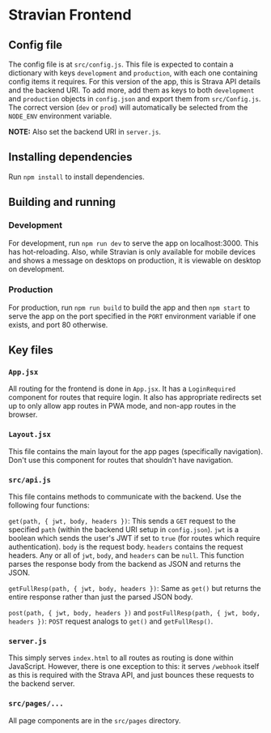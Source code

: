 # Stravian Frontend

## Config file

The config file is at `src/config.js`. This file is expected to contain a dictionary with keys `development` and `production`, with each one containing config items it requires. For this version of the app, this is Strava API details and the backend URI. To add more, add them as keys to both `development` and `production` objects in `config.json` and export them from `src/Config.js`. The correct version (`dev` or `prod`) will automatically be selected from the `NODE_ENV` environment variable.

**NOTE:** Also set the backend URI in `server.js`.

## Installing dependencies

Run `npm install` to install dependencies.

## Building and running

### Development

For development, run `npm run dev` to serve the app on localhost:3000. This has hot-reloading. Also, while Stravian is only available for mobile devices and shows a message on desktops on production, it is viewable on desktop on development.

### Production

For production, run `npm run build` to build the app and then `npm start` to serve the app on the port specified in the `PORT` environment variable if one exists, and port 80 otherwise.

## Key files

### `App.jsx`

All routing for the frontend is done in `App.jsx`. It has a `LoginRequired` component for routes that require login. It also has appropriate redirects set up to only allow app routes in PWA mode, and non-app routes in the browser.

### `Layout.jsx`

This file contains the main layout for the app pages (specifically navigation). Don't use this component for routes that shouldn't have navigation.

### `src/api.js`

This file contains methods to communicate with the backend. Use the following four functions:

`get(path, { jwt, body, headers })`: This sends a `GET` request to the specified `path` (within the backend URI setup in `config.json`). `jwt` is a boolean which sends the user's JWT if set to `true` (for routes which require authentication). `body` is the request body. `headers` contains the request headers. Any or all of `jwt`, `body`, and `headers` can be `null`. This function parses the response body from the backend as JSON and returns the JSON.

`getFullResp(path, { jwt, body, headers })`: Same as `get()` but returns the entire response rather than just the parsed JSON body.

`post(path, { jwt, body, headers })` and `postFullResp(path, { jwt, body, headers })`: `POST` request analogs to `get()` and `getFullResp()`.

### `server.js`

This simply serves `index.html` to all routes as routing is done within JavaScript. However, there is one exception to this: it serves `/webhook` itself as this is required with the Strava API, and just bounces these requests to the backend server.

### `src/pages/...`

All page components are in the `src/pages` directory.

